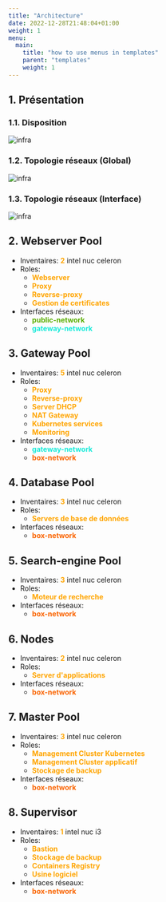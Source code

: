 ```yaml
---
title: "Architecture"
date: 2022-12-28T21:48:04+01:00
weight: 1
menu:
  main:
    title: "how to use menus in templates"
    parent: "templates"
    weight: 1
---
```

## 1. Présentation
### 1.1. Disposition

![infra](images/infra-1.svg)

### 1.2. Topologie réseaux (Global)
![infra](images/infra-network-1.png)

### 1.3. Topologie réseaux (Interface)
![infra](images/infra-network-2.png)

## 2. Webserver Pool
- Inventaires:
  <span style="color:orange">**2**</span> intel nuc celeron
- Roles: 
  - <span style="color:orange;font-weight:Bold">Webserver</span>
  - <span style="color:orange;font-weight:Bold">Proxy</span>
  - <span style="color:orange;font-weight:Bold">Reverse-proxy</span>
  - <span style="color:orange;font-weight:Bold">Gestion de certificates</span>
- Interfaces réseaux:
  - <span style="color:#59AE01">**public-network**</span>
  - <span style="color:#17EAD9">**gateway-network**</span>
## 3. Gateway Pool
- Inventaires:
  <span style="color:orange">**5**</span> intel nuc celeron
- Roles:
  - <span style="color:orange;font-weight:Bold">Proxy</span>
  - <span style="color:orange;font-weight:Bold">Reverse-proxy</span>
  - <span style="color:orange;font-weight:Bold">Server DHCP</span>
  - <span style="color:orange;font-weight:Bold">NAT Gateway</span>
  - <span style="color:orange;font-weight:Bold">Kubernetes services</span>
  - <span style="color:orange;font-weight:Bold">Monitoring</span>
- Interfaces réseaux:
  - <span style="color:#17EAD9">**gateway-network**</span>
  - <span style="color:#FA6400">**box-network**</span>
## 4. Database Pool
- Inventaires:
  <span style="color:orange">**3**</span> intel nuc celeron
- Roles:
  - <span style="color:orange;font-weight:Bold">Servers de base de données</span>
- Interfaces réseaux:
  - <span style="color:#FA6400">**box-network**</span>
## 5. Search-engine Pool
- Inventaires:
  <span style="color:orange">**3**</span> intel nuc celeron
- Roles:
  - <span style="color:orange;font-weight:Bold">Moteur de recherche</span>
- Interfaces réseaux:
  - <span style="color:#FA6400">**box-network**</span>
## 6. Nodes
- Inventaires:
  <span style="color:orange">**2**</span> intel nuc celeron
- Roles:
  - <span style="color:orange;font-weight:Bold">Server d'applications</span>
- Interfaces réseaux:
  - <span style="color:#FA6400">**box-network**</span>
## 7. Master Pool
- Inventaires:
  <span style="color:orange">**3**</span> intel nuc celeron
- Roles:
  - <span style="color:orange;font-weight:Bold">Management Cluster Kubernetes</span>
  - <span style="color:orange;font-weight:Bold">Management Cluster applicatif</span>
  - <span style="color:orange;font-weight:Bold">Stockage de backup</span>
- Interfaces réseaux:
  - <span style="color:#FA6400">**box-network**</span>
## 8. Supervisor

- Inventaires:
  <span style="color:orange">**1**</span> intel nuc i3
- Roles:
  - <span style="color:orange;font-weight:Bold">Bastion</span>
  - <span style="color:orange;font-weight:Bold">Stockage de backup</span>
  - <span style="color:orange;font-weight:Bold">Containers Registry</span>
  - <span style="color:orange;font-weight:Bold">Usine logiciel</span>
- Interfaces réseaux:
  - <span style="color:#FA6400">**box-network**</span>